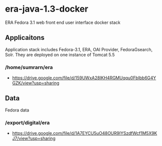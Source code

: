 # era-java-1.3-docker
ERA Fedora 3.1 web front end user interface docker stack

## Applicaitons
Application stack includes Fedora-3.1, ERA, OAI Provider, FedoraGsearch, Solr. They are deployed on one instance of Tomcat 5.5

### /home/sumrarn/era
- https://drive.google.com/file/d/159UWxA28lKH4RGMUqqu0FbIbb6G4YGZK/view?usp=sharing

## Data
Fedora data

### /export/digital/era
- https://drive.google.com/file/d/1A7EYCU5uO48OUR9IYSzdfWcf1M5X9KJ7/view?usp=sharing

